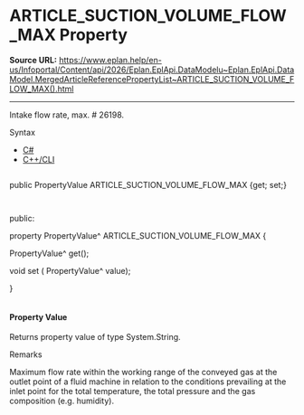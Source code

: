 # ARTICLE_SUCTION_VOLUME_FLOW_MAX Property

**Source URL:** https://www.eplan.help/en-us/Infoportal/Content/api/2026/Eplan.EplApi.DataModelu~Eplan.EplApi.DataModel.MergedArticleReferencePropertyList~ARTICLE_SUCTION_VOLUME_FLOW_MAX().html

---

Intake flow rate, max. # 26198.

Syntax

- [C#](#i-syntax-CS)
- [C++/CLI](#i-syntax-CPP2005)

```
```
public PropertyValue ARTICLE_SUCTION_VOLUME_FLOW_MAX {get; set;}
```
```

```
```
public:

property PropertyValue^ ARTICLE_SUCTION_VOLUME_FLOW_MAX {

   PropertyValue^ get();

   void set (    PropertyValue^ value);

}
```
```

#### Property Value

Returns property value of type System.String.

Remarks

Maximum flow rate within the working range of the conveyed gas at the outlet point of a fluid machine in relation to the conditions prevailing at the inlet point for the total temperature, the total pressure and the gas composition (e.g. humidity).
